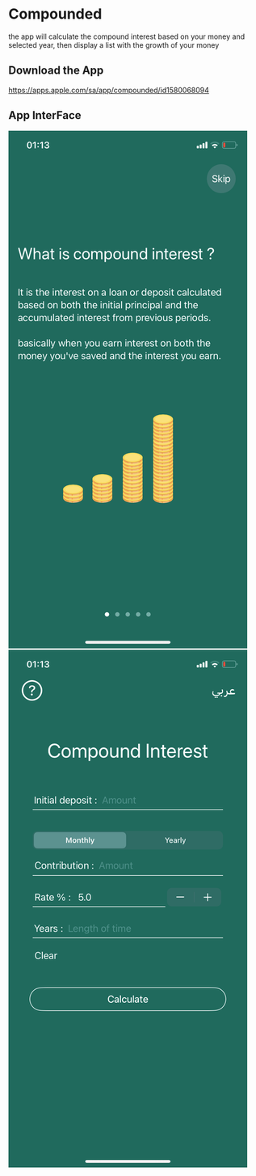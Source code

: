# Compounded
the app will calculate the compound interest based on your money and selected year, then display a list with the growth of your money


## Download the App
https://apps.apple.com/sa/app/compounded/id1580068094




## App InterFace
![](IMG_4508.PNG)
![](IMG_4509.PNG)
